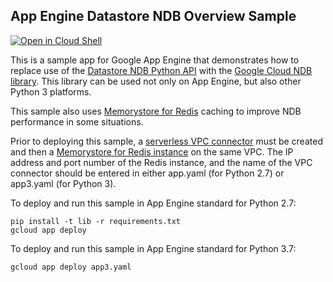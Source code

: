 ## App Engine Datastore NDB Overview Sample

[![Open in Cloud Shell][shell_img]][shell_link]

[shell_img]: http://gstatic.com/cloudssh/images/open-btn.png
[shell_link]: https://console.cloud.google.com/cloudshell/open?git_repo=https://github.com/GoogleCloudPlatform/python-docs-samples&page=editor&open_in_editor=appengine/standard/migration/ndb/overview/README.md

This is a sample app for Google App Engine that demonstrates how to replace
use of the [Datastore NDB Python API](https://cloud.google.com/appengine/docs/python/ndb/)
with the [Google Cloud NDB library](https://googleapis.dev/python/python-ndb/latest/index.html).
This library can be used not only on App Engine, but also other Python 3
platforms.

This sample also uses
[Memorystore for Redis](https://cloud.google.com/memorystore/docs/redis/redis-overview)
caching to improve NDB performance in some situations.

Prior to deploying this sample, a
[serverless VPC connector](https://cloud.google.com/vpc/docs/configure-serverless-vpc-access)
must be created and then a
[Memorystore for Redis instance](https://cloud.google.com/memorystore/docs/redis/quickstart-console)
on the same VPC. The IP address and port number of the Redis instance, and
the name of the VPC connector should be entered in either app.yaml
(for Python 2.7) or app3.yaml (for Python 3).

To deploy and run this sample in App Engine standard for Python 2.7:

    pip install -t lib -r requirements.txt
    gcloud app deploy

To deploy and run this sample in App Engine standard for Python 3.7:

    gcloud app deploy app3.yaml
